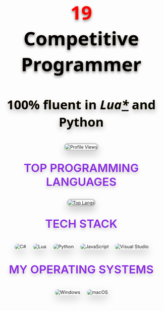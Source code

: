 <p align="center" style="font-family: 'Segoe UI', Tahoma, Geneva, sans-serif; color: #333333; font-size: 60px; font-weight: bold; text-shadow: 0 8px 15px rgba(0, 0, 0, 0.3); background: linear-gradient(to right, #ff4d4d, #ffd700); -webkit-background-clip: text; color: transparent;">
  <span style="color: #ff0000; text-shadow: 0 4px 8px rgba(0, 0, 0, 0.5);">19</span><br>
  <span style="color: #000000; text-shadow: 0 4px 8px rgba(0, 0, 0, 0.5);">Competitive Programmer</span>
</p>

<p align="center" style="font-family: 'Segoe UI', Tahoma, Geneva, sans-serif; color: #333333; font-size: 40px; font-weight: bold; text-shadow: 0 8px 15px rgba(0, 0, 0, 0.3); background: linear-gradient(to right, #ff8000, #ffff00); -webkit-background-clip: text; color: transparent;">
  <span style="color: #000000;">100% fluent in</span> <span style="font-style: italic; color: #000000;">Lua<u>*</u></span> <span style="color: #000000;">and Python</span>
</p>


<p align="center">
  <img src="https://komarev.com/ghpvc/?username=string-dot-byte&style=flat-square&color=ffffff&label=Profile%20Views&labelColor=bbbbbb&color=000000" alt="Profile Views" style="border: 4px solid #cccccc; border-radius: 15px; box-shadow: 0 12px 25px rgba(0, 0, 0, 0.2); transition: transform 0.3s ease-in-out; transform: scale(1);">
</p>

<!-- Top Languages Section -->
<p align="center" style="font-size: 32px; font-weight: bold; text-shadow: 0 6px 12px rgba(0, 0, 0, 0.2);">
  <span style="color: #8A2BE2; text-transform: uppercase; font-size: 36px; font-weight: 600;">Top Programming Languages</span>
</p>
<p align="center">
  <a href="https://github.com/cveryskys/github-readme-stats">
    <img src="https://github-readme-stats.vercel.app/api/top-langs/?username=cveryskys&layout=compact&theme=gray&langs_count=6&title_color=000000&text_color=808080&bg_color=ffffff&border_color=cccccc&icon_color=000000&custom_title=top%20langs" alt="Top Langs" style="border: 4px solid #cccccc; border-radius: 15px; box-shadow: 0 12px 25px rgba(0, 0, 0, 0.2); transition: transform 0.3s ease-in-out; transform: scale(1);">
  </a>
</p>

<!-- Tech Stack Section (Shields) -->
<p align="center" style="font-size: 32px; font-weight: bold; text-shadow: 0 6px 12px rgba(0, 0, 0, 0.2);">
  <span style="color: #8A2BE2; text-transform: uppercase; font-size: 36px; font-weight: 600;">Tech Stack</span>
</p>
<p align="center">
  <img src="https://img.shields.io/badge/C%23-informational?style=flat&logo=csharp&logoColor=000000&color=eeeeee&labelColor=cccccc" alt="C#" style="margin: 10px; border-radius: 12px; box-shadow: 0 12px 25px rgba(0, 0, 0, 0.2); transition: transform 0.3s ease-in-out; transform: scale(1.05);">
  <img src="https://img.shields.io/badge/Lua*-informational?style=flat&logo=lua&logoColor=000000&color=eeeeee&labelColor=cccccc" alt="Lua" style="margin: 10px; border-radius: 12px; box-shadow: 0 12px 25px rgba(0, 0, 0, 0.2); transition: transform 0.3s ease-in-out; transform: scale(1.05);">
  <img src="https://img.shields.io/badge/Python-informational?style=flat&logo=python&logoColor=000000&color=eeeeee&labelColor=cccccc" alt="Python" style="margin: 10px; border-radius: 12px; box-shadow: 0 12px 25px rgba(0, 0, 0, 0.2); transition: transform 0.3s ease-in-out; transform: scale(1.05);">
  <img src="https://img.shields.io/badge/JavaScript-informational?style=flat&logo=javascript&logoColor=000000&color=eeeeee&labelColor=cccccc" alt="JavaScript" style="margin: 10px; border-radius: 12px; box-shadow: 0 12px 25px rgba(0, 0, 0, 0.2); transition: transform 0.3s ease-in-out; transform: scale(1.05);">
  <img src="https://img.shields.io/badge/Visual%20Studio-informational?style=flat&logo=visualstudio&color=eeeeee&labelColor=cccccc" alt="Visual Studio" style="margin: 10px; border-radius: 12px; box-shadow: 0 12px 25px rgba(0, 0, 0, 0.2); transition: transform 0.3s ease-in-out; transform: scale(1.05);">
</p>

<p align="center" style="font-size: 32px; font-weight: bold; text-shadow: 0 6px 12px rgba(0, 0, 0, 0.2);">
  <span style="color: #8A2BE2; text-transform: uppercase; font-size: 36px; font-weight: 600;">My Operating Systems</span>
</p>
<p align="center">
  <img src="https://img.shields.io/badge/Windows-informational?style=flat&logo=Windows&logoColor=000000&color=eeeeee&labelColor=cccccc" alt="Windows" style="margin: 10px; border-radius: 12px; box-shadow: 0 12px 25px rgba(0, 0, 0, 0.2); transition: transform 0.3s ease-in-out; transform: scale(1.05);">
  <img src="https://img.shields.io/badge/macOS-informational?style=flat&logo=Apple&logoColor=000000&color=eeeeee&labelColor=cccccc" alt="macOS" style="margin: 10px; border-radius: 12px; box-shadow: 0 12px 25px rgba(0, 0, 0, 0.2); transition: transform 0.3s ease-in-out; transform: scale(1.05);">
</p>
